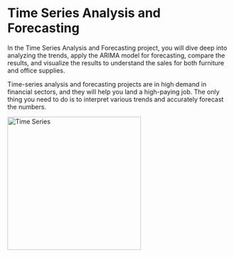 # Time Series Analysis and Forecasting
In the Time Series Analysis and Forecasting project, you will dive deep into analyzing the trends, apply the ARIMA model for forecasting, compare the results, and visualize the results to understand the sales for both furniture and office supplies.

Time-series analysis and forecasting projects are in high demand in financial sectors, and they will help you land a high-paying job. The only thing you need to do is to interpret various trends and accurately forecast the numbers. 

<img src="https://cdn.educba.com/academy/wp-content/uploads/2020/05/Time-Series-Analysis.jpg" alt="Time Series" width="300" align="middle">
